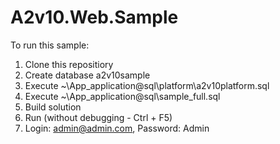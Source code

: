 # A2v10.Web.Sample

To run this sample:

1. Clone this repositiory
2. Create database a2v10sample
3. Execute ~\App_application\@sql\platform\a2v10platform.sql
4. Execute ~\App_application\@sql\sample_full.sql
5. Build solution
6. Run (without debugging - Ctrl + F5)
7. Login: admin@admin.com, Password: Admin

